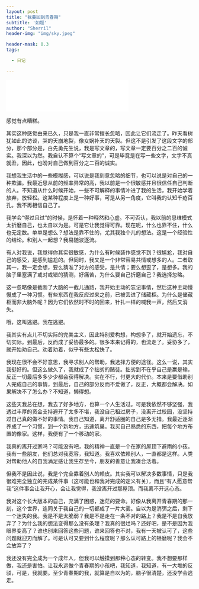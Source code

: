 ```yaml
---
layout: post
title: "我要回到青春期"
subtitle: '如题'
author: "Sherril"
header-img: "img/sky.jpeg"

header-mask: 0.3
tags:

  - 日记
  
---
```


<iframe frameborder="no" border="0" marginwidth="0" marginheight="0" width=330 height=86 src="//music.163.com/outchain/player?type=2&id=574925512&auto=1&height=66"></iframe>

感觉有点糟糕。

其实这种感觉由来已久，只是我一直非常擅长忽略，因此让它们流走了。昨天看树犹如此的访谈，哭的天崩地裂，像女娲补天的天裂。但这不是引发了这段文字的部分，那个部分是，白先勇先生说，我是写文章的，写文章一定要百分之二百的诚实。我深以为然。我自认不算个“写文章的”，可是毕竟是在写一些文字，文字不真就丑，因此，也盼对自己做到百分之二百的诚实。

我想我生活中的一些模糊感，可以说是我刻意忽略的细节，也可以说是对自己的一种欺骗。我最近思从前的频率异常的高，我以前是一个很敏感并且很信任自己判断的人。不知道从什么时候开始，一些不可解释的事情冲进了我的生活，我开始学着放弃，放轻松。这某种程度上是一种好事，可是从另一角度，它叫我的认知千疮百孔。我不再相信自己了。

我学会“得过且过”的时候，是怀着一种释然和心虚。不可否认，我以前的思维模式太折磨自己，也太自以为是。可是它让我觉得可靠。现在呢，什么也靠不住，什么也无定数。单单是想么？想法是靠不住的，尤其我独个儿的想法。这是一个经验性的结论。和别人一起想？我易随波逐流。

有人对我说，我觉得你其实很敏感，为什么有时候装作感觉不到？很尴尬，我对自己的感受，是感到尴尬的。但同时，我又是一个非常容易共情或想多的人。二者取其一，我一定会想，要么猜准了对方的感受，是共情；要么想歪了，是想多。我的脑子里塞满了或对或错的猜测，好痛苦，为什么要自己折磨自己？我选择忽略。

这一忽略像是截断了大脑的一截儿通路，我开始主动的忘记事情，然后这种主动慢慢成了一种习惯。有些东西在我反应过来之前，已被丢进了储藏柜。为什么是储藏柜而非大脑外呢？因为它们依然时不时的回来，针扎一样的喊我一声，然后又消失。

哦，这叫逃避。我在逃避。

我其实有点儿不切实际的完美主义，因此特别爱构想，构想多了，就开始遗忘，不切实际。到最后，反而成了妥协最多的。很多本来记得的，也流走了。妥协多了，就开始劝自己。劝着劝着，似乎有些太松快了。

我现在很不会不好意思，我寻求别人的帮助，我选择方便的途径。这么一说，其实我挺好的。但这么做久了，我就成了个拙劣的赌徒。拙劣到不在乎自己是赢是输，反正一切最后多多少少都会获得解决。实在不行，付更大的代价。本来是要借助别人完成自己的事情，到最后，自己的部分反而不爱做了，反正，大概都会解决。如果解决不了怎么办？不知道，懒得想。

这些天我总在想，我去了好多地方，也算一个人生活过。可是我依然不够坚强，我透过丰厚的资金支持避开了太多不堪，我没自己租过房子，没离开过校园，没坚持过自己真的做不好的事情。我自己知道，离开舒适圈的自己是多无措。我最近逐渐养成了一个习惯，到一个新地方，迅速筑巢。我买自己熟悉的东西，把每个地方布置的像家。这样，我便有了一个移动的家。

我真的离开过家吗？可能没有吧，我的精神一直是一个在家的屋顶下避雨的小孩。我有一些朋友，他们总对我宽容，我知道。我喜欢依赖别人，一直都是这样。人类对帮助他人的自我满足感让我生存至今，朋友的善意让我凑合活着。

但我不是因此说，我是个完全靠着别人的赖皮。其实我可以解决多数事情，只是我很难完全独立的完成某件事（这可能也和我对完成的定义有关），而且“有人愿意帮我”这件事会让我开心，会让我觉得，我没离开过那屋顶。而我离不开这心态。

我对这个长大版本的自己，充满了困惑，迷茫的要命。好像从我离开青春期的那一刻，这个世界，连同关于我自己的一切都成了一片大雾。自以为是消弭之后，剩下一个迷失的我。我是不是太脆弱？我是不是走在一条不对的路上？我是不是自我放弃了？为什么我的想法变得那么没有条理？我真的很烂吗？还好吧，是不是因为我眼界变高了？谁也别来回答这些问题，谁来回答也不对，我有一天被认可了，这些问题就迎刃而解了。可是认可又要到什么程度呢？那么认可路上的锉磨呢？我会不会放弃了？

我还没有完全成为一个成年人，但我可以触摸到那种心态的转变。我不想要那样做，我还是害怕。让我永远做个青春期的小孩吧，我知道，我知道，有一大堆的反驳，可是，我就要。至少青春期的我，就算是自以为的，脑子很清楚，还没学会逃走。



